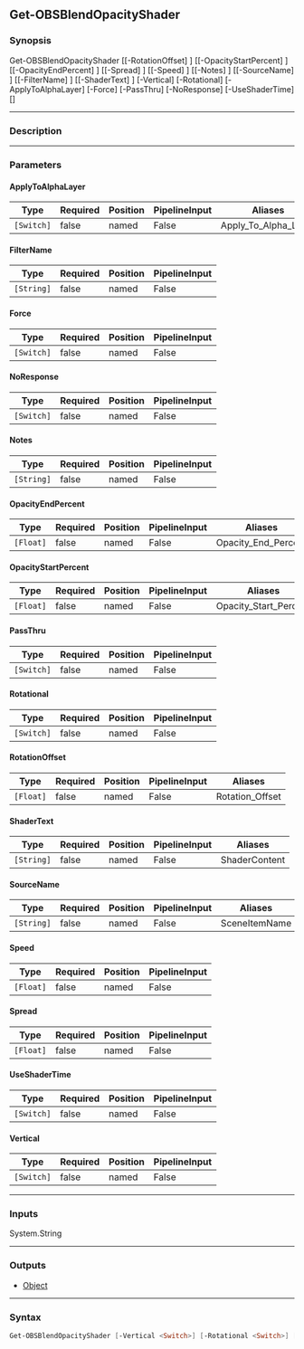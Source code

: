 Get-OBSBlendOpacityShader
-------------------------

### Synopsis
Get-OBSBlendOpacityShader [[-RotationOffset] <float>] [[-OpacityStartPercent] <float>] [[-OpacityEndPercent] <float>] [[-Spread] <float>] [[-Speed] <float>] [[-Notes] <string>] [[-SourceName] <string>] [[-FilterName] <string>] [[-ShaderText] <string>] [-Vertical] [-Rotational] [-ApplyToAlphaLayer] [-Force] [-PassThru] [-NoResponse] [-UseShaderTime] [<CommonParameters>]

---

### Description

---

### Parameters
#### **ApplyToAlphaLayer**

|Type      |Required|Position|PipelineInput|Aliases             |
|----------|--------|--------|-------------|--------------------|
|`[Switch]`|false   |named   |False        |Apply_To_Alpha_Layer|

#### **FilterName**

|Type      |Required|Position|PipelineInput|
|----------|--------|--------|-------------|
|`[String]`|false   |named   |False        |

#### **Force**

|Type      |Required|Position|PipelineInput|
|----------|--------|--------|-------------|
|`[Switch]`|false   |named   |False        |

#### **NoResponse**

|Type      |Required|Position|PipelineInput|
|----------|--------|--------|-------------|
|`[Switch]`|false   |named   |False        |

#### **Notes**

|Type      |Required|Position|PipelineInput|
|----------|--------|--------|-------------|
|`[String]`|false   |named   |False        |

#### **OpacityEndPercent**

|Type     |Required|Position|PipelineInput|Aliases            |
|---------|--------|--------|-------------|-------------------|
|`[Float]`|false   |named   |False        |Opacity_End_Percent|

#### **OpacityStartPercent**

|Type     |Required|Position|PipelineInput|Aliases              |
|---------|--------|--------|-------------|---------------------|
|`[Float]`|false   |named   |False        |Opacity_Start_Percent|

#### **PassThru**

|Type      |Required|Position|PipelineInput|
|----------|--------|--------|-------------|
|`[Switch]`|false   |named   |False        |

#### **Rotational**

|Type      |Required|Position|PipelineInput|
|----------|--------|--------|-------------|
|`[Switch]`|false   |named   |False        |

#### **RotationOffset**

|Type     |Required|Position|PipelineInput|Aliases        |
|---------|--------|--------|-------------|---------------|
|`[Float]`|false   |named   |False        |Rotation_Offset|

#### **ShaderText**

|Type      |Required|Position|PipelineInput|Aliases      |
|----------|--------|--------|-------------|-------------|
|`[String]`|false   |named   |False        |ShaderContent|

#### **SourceName**

|Type      |Required|Position|PipelineInput|Aliases      |
|----------|--------|--------|-------------|-------------|
|`[String]`|false   |named   |False        |SceneItemName|

#### **Speed**

|Type     |Required|Position|PipelineInput|
|---------|--------|--------|-------------|
|`[Float]`|false   |named   |False        |

#### **Spread**

|Type     |Required|Position|PipelineInput|
|---------|--------|--------|-------------|
|`[Float]`|false   |named   |False        |

#### **UseShaderTime**

|Type      |Required|Position|PipelineInput|
|----------|--------|--------|-------------|
|`[Switch]`|false   |named   |False        |

#### **Vertical**

|Type      |Required|Position|PipelineInput|
|----------|--------|--------|-------------|
|`[Switch]`|false   |named   |False        |

---

### Inputs
System.String

---

### Outputs
* [Object](https://learn.microsoft.com/en-us/dotnet/api/System.Object)

---

### Syntax
```PowerShell
Get-OBSBlendOpacityShader [-Vertical <Switch>] [-Rotational <Switch>] [[-RotationOffset] <Float>] [[-OpacityStartPercent] <Float>] [[-OpacityEndPercent] <Float>] [[-Spread] <Float>] [[-Speed] <Float>] [-ApplyToAlphaLayer <Switch>] [[-Notes] <String>] [[-SourceName] <String>] [[-FilterName] <String>] [[-ShaderText] <String>] [-Force <Switch>] [-PassThru <Switch>] [-NoResponse <Switch>] [-UseShaderTime <Switch>] [<CommonParameters>]
```

